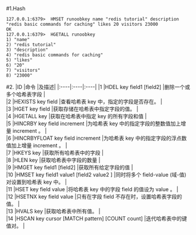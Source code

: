 #1.Hash

```
127.0.0.1:6379>  HMSET runoobkey name "redis tutorial" description "redis basic commands for caching" likes 20 visitors 23000
OK
127.0.0.1:6379>  HGETALL runoobkey
1) "name"
2) "redis tutorial"
3) "description"
4) "redis basic commands for caching"
5) "likes"
6) "20"
7) "visitors"
8) "23000"
```

#2.
|ID   |命令   |及描述|
|:----|:----|:----|
|1	|HDEL key field1 [field2]                         |删除一个或多个哈希表字段                                |         
|2	|HEXISTS key field                                |查看哈希表 key 中，指定的字段是否存在。                      |         
|3	|HGET key field                                   |获取存储在哈希表中指定字段的值。                            |         
|4	|HGETALL key                                      |获取在哈希表中指定 key 的所有字段和值                       |         
|5	|HINCRBY key field increment                      |为哈希表 key 中的指定字段的整数值加上增量 increment 。         |         
|6	|HINCRBYFLOAT key field increment                 |为哈希表 key 中的指定字段的浮点数值加上增量 increment 。        |         
|7	|HKEYS key                                        |获取所有哈希表中的字段                                 |         
|8	|HLEN key                                         |获取哈希表中字段的数量                                 |         
|9	|HMGET key field1 [field2]                        |获取所有给定字段的值                                  |         
|10	|HMSET key field1 value1 [field2 value2 ]       |同时将多个 field-value (域-值)对设置到哈希表 key 中。       |           
|11	|HSET key field value                           |将哈希表 key 中的字段 field 的值设为 value 。            |           
|12	|HSETNX key field value                         |只有在字段 field 不存在时，设置哈希表字段的值。                 |           
|13	|HVALS key                                      |获取哈希表中所有值。                                  |           
|14	|HSCAN key cursor [MATCH pattern] [COUNT count] |迭代哈希表中的键值对。                                 |           
